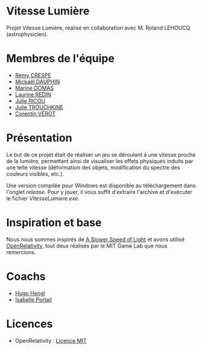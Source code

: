 # Vitesse Lumière
Projet Vitesse Lumière, réalisé en collaboration avec M. Roland LEHOUCQ (astrophysicien).

# Membres de l'équipe

- [Remy CRESPE](https://github.com/RemyCrespe)
- [Mickaël DAUPHIN](https://github.com/MickaelDauphin)
- [Marine DOMAS](https://www.instagram.com/dms_marine)
- [Laurine REDIN](https://github.com/Laurine-Redin)
- [Julie RICOU](https://github.com/DreamDreamy)
- [Julie TROUCHKINE](https://github.com/Lyawii)
- [Corentin VÉROT](https://github.com/corentin703)

# Présentation

Le but de ce projet était de réaliser un jeu se déroulant à une vitesse proche de la lumière, permettant ainsi de visualiser les effets physiques induits par 
une telle vitesse (déformation des objets, modification du spectre des couleurs visibles, etc.).

Une version compilée pour Windows est disponible au téléchargement dans l'onglet *release*.
Pour y jouer, il vous suffit d'extraire l'archive et d'exécuter le fichier *VitesseLumiere.exe*.

# Inspiration et base
Nous nous sommes inspirés de [A Slower Speed of Light](http://gamelab.mit.edu/games/a-slower-speed-of-light) et avons utilisé [OpenRelativity](http://gamelab.mit.edu/research/openrelativity/), tout deux réalisés par le MIT Game Lab que nous remercions.

# Coachs
- [Hugo Hengl](https://www.linkedin.com/in/hengl-hugo-72842085)
- [Isabelle Portail](https://www.linkedin.com/in/isabelle-portail-92441632)

# Licences
- OpenRelativity : [Licence MIT](https://github.com/MITGameLab/OpenRelativity/blob/master/MITLicense.md)
